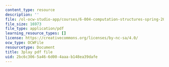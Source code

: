 ```yaml
---
content_type: resource
description: ''
file: /ol-ocw-studio-app/courses/6-004-computation-structures-spring-2017/2bc6c3065a466d004aaab148ea39dafe_VxVF6QzwtwI.pdf
file_size: 16973
file_type: application/pdf
learning_resource_types: []
license: https://creativecommons.org/licenses/by-nc-sa/4.0/
ocw_type: OCWFile
resourcetype: Document
title: 3play pdf file
uid: 2bc6c306-5a46-6d00-4aaa-b148ea39dafe
---
```

